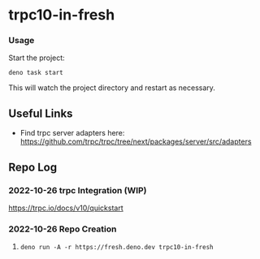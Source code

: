 # trpc10-in-fresh

### Usage

Start the project:

```
deno task start
```

This will watch the project directory and restart as necessary.

## Useful Links 

- Find trpc server adapters here: https://github.com/trpc/trpc/tree/next/packages/server/src/adapters

## Repo Log 

### 2022-10-26 trpc Integration (WIP) 

https://trpc.io/docs/v10/quickstart

### 2022-10-26 Repo Creation 

1. `deno run -A -r https://fresh.deno.dev trpc10-in-fresh`